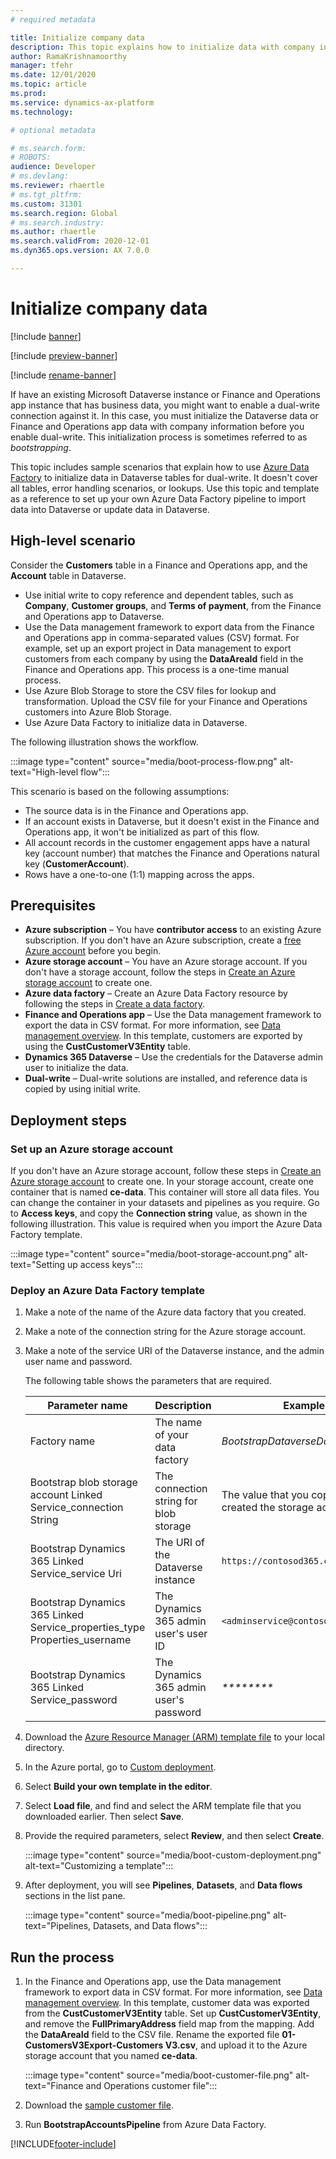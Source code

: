 ```yaml
---
# required metadata

title: Initialize company data
description: This topic explains how to initialize data with company information before you enable a dual-write connection.
author: RamaKrishnamoorthy 
manager: tfehr
ms.date: 12/01/2020
ms.topic: article
ms.prod: 
ms.service: dynamics-ax-platform
ms.technology: 

# optional metadata

# ms.search.form: 
# ROBOTS: 
audience: Developer
# ms.devlang: 
ms.reviewer: rhaertle
# ms.tgt_pltfrm: 
ms.custom: 31301
ms.search.region: Global
# ms.search.industry: 
ms.author: rhaertle
ms.search.validFrom: 2020-12-01
ms.dyn365.ops.version: AX 7.0.0

---
```


# Initialize company data

[!include [banner](../../includes/banner.md)]

[!include [preview-banner](../../includes/preview-banner.md)]

[!include [rename-banner](~/includes/cc-data-platform-banner.md)]

If have an existing Microsoft Dataverse instance or Finance and Operations app instance that has business data, you might want to enable a dual-write connection against it. In this case, you must initialize the Dataverse data or Finance and Operations app data with company information before you enable dual-write. This initialization process is sometimes referred to as *bootstrapping*.

This topic includes sample scenarios that explain how to use [Azure Data Factory](https://docs.microsoft.com/azure/data-factory/introduction) to initialize data in Dataverse tables for dual-write. It doesn't cover all tables, error handling scenarios, or lookups. Use this topic and template as a reference to set up your own Azure Data Factory pipeline to import data into Dataverse or update data in Dataverse.

## High-level scenario

Consider the **Customers** table in a Finance and Operations app, and the **Account** table in Dataverse.

- Use initial write to copy reference and dependent tables, such as **Company**, **Customer groups**, and **Terms of payment**, from the Finance and Operations app to Dataverse.
- Use the Data management framework to export data from the Finance and Operations app in comma-separated values (CSV) format. For example, set up an export project in Data management to export customers from each company by using the **DataAreaId** field in the Finance and Operations app. This process is a one-time manual process.
- Use Azure Blob Storage to store the CSV files for lookup and transformation. Upload the CSV file for your Finance and Operations customers into Azure Blob Storage.
- Use Azure Data Factory to initialize data in Dataverse.

The following illustration shows the workflow.

:::image type="content" source="media/boot-process-flow.png" alt-text="High-level flow":::

This scenario is based on the following assumptions:

- The source data is in the Finance and Operations app.
- If an account exists in Dataverse, but it doesn't exist in the Finance and Operations app, it won't be initialized as part of this flow.
- All account records in the customer engagement apps have a natural key (account number) that matches the Finance and Operations natural key (**CustomerAccount**).
- Rows have a one-to-one (1:1) mapping across the apps.

## Prerequisites

- **Azure subscription** – You have **contributor access** to an existing Azure subscription. If you don't have an Azure subscription, create a [free Azure account](https://azure.microsoft.com/free/) before you begin.
- **Azure storage account** – You have an Azure storage account. If you don't have a storage account, follow the steps in [Create an Azure storage account](https://docs.microsoft.com/azure/storage/common/storage-account-create?tabs=azure-portal#create-a-storage-account) to create one.
- **Azure data factory** – Create an Azure Data Factory resource by following the steps in [Create a data factory](https://docs.microsoft.com/azure/data-factory/tutorial-copy-data-portal#create-a-data-factory).
- **Finance and Operations app** – Use the Data management framework to export the data in CSV format. For more information, see [Data management overview](../data-entities-data-packages.md). In this template, customers are exported by using the **CustCustomerV3Entity** table.
- **Dynamics 365 Dataverse** – Use the credentials for the Dataverse admin user to initialize the data.
- **Dual-write** – Dual-write solutions are installed, and reference data is copied by using initial write.

## Deployment steps

### Set up an Azure storage account

If you don't have an Azure storage account, follow these steps in [Create an Azure storage account](https://docs.microsoft.com/azure/storage/common/storage-account-create?tabs=azure-portal#create-a-storage-account) to create one. In your storage account, create one container that is named **ce-data**. This container will store all data files. You can change the container in your datasets and pipelines as you require. Go to **Access keys**, and copy the **Connection string** value, as shown in the following illustration. This value is required when you import the Azure Data Factory template.

:::image type="content" source="media/boot-storage-account.png" alt-text="Setting up access keys":::

### Deploy an Azure Data Factory template

1. Make a note of the name of the Azure data factory that you created.
2. Make a note of the connection string for the Azure storage account.
3. Make a note of the service URI of the Dataverse instance, and the admin user name and password.

    The following table shows the parameters that are required.

    | Parameter name | Description | Example value |
    |---|---|---|
    | Factory name | The name of your data factory | *BootstrapDataverseDataADF* |
    | Bootstrap blob storage account Linked Service\_connection String | The connection string for blob storage | The value that you copied when you created the storage account |
    | Bootstrap Dynamics 365 Linked Service\_service Uri | The URI of the Dataverse instance | `https://contosod365.crm4.dynamics.com` |
    | Bootstrap Dynamics 365 Linked Service\_properties\_type Properties\_username | The Dynamics 365 admin user's user ID | `<adminservice@contoso.onmicrosoft.com>` |
    | Bootstrap Dynamics 365 Linked Service\_password | The Dynamics 365 admin user's password | _\*\*\*\*\*\*\*\*_ | 

4. Download the [Azure Resource Manager (ARM) template file](https://github.com/microsoft/Dynamics-365-FastTrack-Implementation-Assets/blob/master/Dual-write/Bootstrapping/arm_template.json) to your local directory.
5. In the Azure portal, go to [Custom deployment](https://ms.portal.azure.com/#create/Microsoft.Template).
6. Select **Build your own template in the editor**.
7. Select **Load file**, and find and select the ARM template file that you downloaded earlier. Then select **Save**.
8. Provide the required parameters, select **Review**, and then select **Create**.

    :::image type="content" source="media/boot-custom-deployment.png" alt-text="Customizing a template":::

9. After deployment, you will see **Pipelines**, **Datasets**, and **Data flows** sections in the list pane.

    :::image type="content" source="media/boot-pipeline.png" alt-text="Pipelines, Datasets, and Data flows":::

## Run the process

1. In the Finance and Operations app, use the Data management framework to export data in CSV format. For more information, see [Data management overview](../data-entities-data-packages.md). In this template, customer data was exported from the **CustCustomerV3Entity** table. Set up **CustCustomerV3Entity**, and remove the **FullPrimaryAddress** field map from the mapping. Add the **DataAreaId** field to the CSV file. Rename the exported file **01-CustomersV3Export-Customers V3.csv**, and upload it to the Azure storage account that you named **ce-data**.

    :::image type="content" source="media/boot-customer-file.png" alt-text="Finance and Operations customer file":::

2. Download the [sample customer file](https://github.com/microsoft/Dynamics-365-FastTrack-Implementation-Assets/blob/master/Dual-write/Bootstrapping/01-CustomersV3Export-Customers%20V3.csv).

3. Run **BootstrapAccountsPipeline** from Azure Data Factory.


[!INCLUDE[footer-include](../../../../includes/footer-banner.md)]